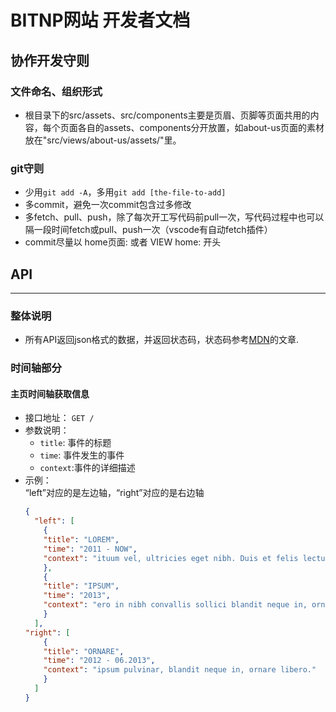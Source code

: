# **BITNP网站 开发者文档**

## 协作开发守则
### 文件命名、组织形式
  - 根目录下的src/assets、src/components主要是页眉、页脚等页面共用的内容，每个页面各自的assets、components分开放置，如about-us页面的素材放在"src/views/about-us/assets/"里。
### git守则

  - 少用`git add -A`，多用`git add [the-file-to-add]`
  - 多commit，避免一次commit包含过多修改
  - 多fetch、pull、push，除了每次开工写代码前pull一次，写代码过程中也可以隔一段时间fetch或pull、push一次（vscode有自动fetch插件）
  - commit尽量以  home页面: 或者 VIEW home: 开头

## API
***
### 整体说明
* 所有API返回json格式的数据，并返回状态码，状态码参考[MDN](https://developer.mozilla.org/zh-CN/docs/web/http/status)的文章.
### 时间轴部分
#### 主页时间轴获取信息   
  - 接口地址： `GET /`
  - 参数说明： 
    - `title`: 事件的标题
    - `time`: 事件发生的事件
    - `context`:事件的详细描述
  - 示例：  
    “left”对应的是左边轴，“right”对应的是右边轴
    ```json
    {
      "left": [
        {
        "title": "LOREM",
        "time": "2011 - NOW",
        "context": "ituum vel, ultricies eget nibh. Duis et felis lectus. Donec orci libero, auctor eget sodales at, euismod venenatis nibh."
        },
        {
        "title": "IPSUM",
        "time": "2013",
        "context": "ero in nibh convallis sollici blandit neque in, ornare libero."
        }
      ],
    "right": [
        {
        "title": "ORNARE",
        "time": "2012 - 06.2013",
        "context": "ipsum pulvinar, blandit neque in, ornare libero."
        }
      ]
    }
    ```